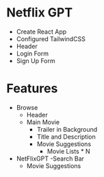 # Netflix GPT

- Create React App
- Configured TailwindCSS
- Header
- Login Form 
- Sign Up Form


# Features
- Browse
    - Header
    - Main Movie 
        - Trailer in Background
        - Title and Description
        - Movie Suggestions
            - Movie Lists * N
- NetFlixGPT
    -Search Bar
    - Movie Suggestions        
    
